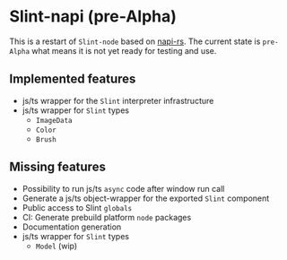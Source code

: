 # Slint-napi (pre-Alpha)

This is a restart of `Slint-node` based on [napi-rs](https://github.com/napi-rs/napi-rs). The current state is `pre-Alpha` what means it is not yet ready for testing and use.

## Implemented features

* js/ts wrapper for the `Slint` interpreter infrastructure
* js/ts wrapper for `Slint` types
    * `ImageData`
    * `Color`
    * `Brush`

## Missing features

* Possibility to run js/ts `async` code after window run call
* Generate a js/ts object-wrapper for the exported  `Slint` component
* Public access to Slint `globals`
* CI: Generate prebuild platform `node` packages
* Documentation generation
* js/ts wrapper for `Slint` types
    * `Model` (wip)